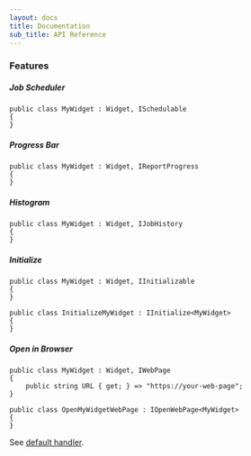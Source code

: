 ```yaml
---
layout: docs
title: Documentation
sub_title: API Reference
---
```


### Features

##### Job Scheduler

```
public class MyWidget : Widget, ISchedulable
{
}
```

##### Progress Bar

```
public class MyWidget : Widget, IReportProgress
{
}
```

##### Histogram

```
public class MyWidget : Widget, IJobHistory
{
}
```

##### Initialize

```
public class MyWidget : Widget, IInitializable
{
}
```

```
public class InitializeMyWidget : IInitialize<MyWidget>
{
}
```

##### Open in Browser

```
public class MyWidget : Widget, IWebPage
{
	public string URL { get; } => "https://your-web-page";
}
```

```
public class OpenMyWidgetWebPage : IOpenWebPage<MyWidget>
{
}
```
See [default handler](https://github.com/AnyStatus/API/blob/master/src/AnyStatus.API/Widgets/Features/OpenWebPage.cs).

